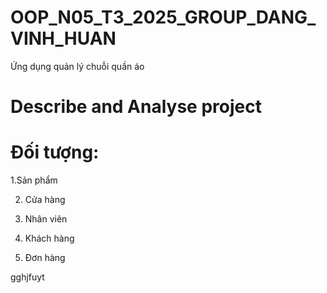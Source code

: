 # OOP_N05_T3_2025_GROUP_DANG_VINH_HUAN
Ứng dụng quản lý chuỗi quần áo 
# Describe and Analyse project
# Đối tượng:
1.Sản phẩm 

2. Cửa hàng 

3. Nhân viên 

4. Khách hàng 

5. Đơn hàng 

gghjfuyt
